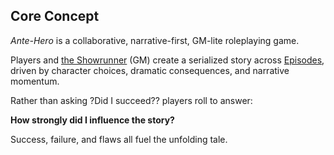 ## **Core Concept**

*Ante-Hero* is a collaborative, narrative-first, GM-lite roleplaying game. 

Players and [the Showrunner](showrunner.md) (GM) create a serialized story across [Episodes](game-structure.md#episodes), driven by character choices, dramatic consequences, and narrative momentum.

Rather than asking ?Did I succeed?? players roll to answer:

 **How strongly did I influence the story?**

Success, failure, and flaws all fuel the unfolding tale.